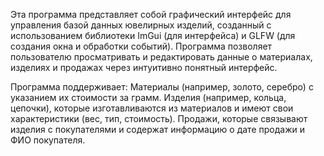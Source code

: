 Эта программа представляет собой графический интерфейс для управления базой данных ювелирных изделий, созданный с использованием библиотеки ImGui (для интерфейса) и GLFW (для создания окна и обработки событий).
Программа позволяет пользователю просматривать и редактировать данные о материалах, изделиях и продажах через интуитивно понятный интерфейс.

Программа поддерживает:
Материалы (например, золото, серебро) с указанием их стоимости за грамм.
Изделия (например, кольца, цепочки), которые изготавливаются из материалов и имеют свои характеристики (вес, тип, стоимость).
Продажи, которые связывают изделия с покупателями и содержат информацию о дате продажи и ФИО покупателя.
